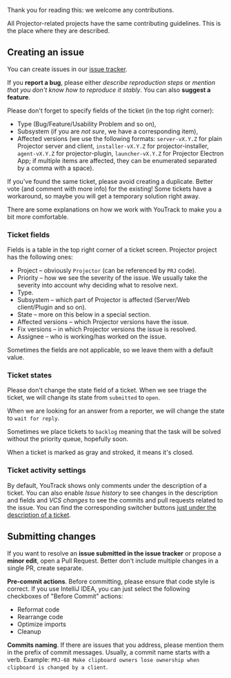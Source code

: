 Thank you for reading this: we welcome any contributions.

All Projector-related projects have the same contributing guidelines. This is the place where they are described.

## Creating an issue

You can create issues in our [issue tracker](https://youtrack.jetbrains.com/issues/PRJ).

If you **report a bug**, please either *describe reproduction steps* or *mention that you don't know how to reproduce it stably*. You can also **suggest a feature**.

Please don't forget to specify fields of the ticket (in the top right corner):
* Type (Bug/Feature/Usability Problem and so on),
* Subsystem (if you are *not sure*, we have a corresponding item),
* Affected versions (we use the following formats: `server-vX.Y.Z` for plain Projector server and client, `installer-vX.Y.Z` for projector-installer, `agent-vX.Y.Z` for projector-plugin, `launcher-vX.Y.Z` for Projector Electron App; if multiple items are affected, they can be enumerated separated by a comma with a space).

If you've found the same ticket, please avoid creating a duplicate. Better vote (and comment with more info) for the existing! Some tickets have a workaround, so maybe you will get a temporary solution right away.

There are some explanations on how we work with YouTrack to make you a bit more comfortable.

### Ticket fields

Fields is a table in the top right corner of a ticket screen. Projector project has the following ones:

* Project – obviously `Projector` (can be referenced by `PRJ` code).
* Priority – how we see the severity of the issue. We usually take the severity into account why deciding what to resolve next.
* Type.
* Subsystem – which part of Projector is affected (Server/Web client/Plugin and so on).
* State – more on this below in a special section.
* Affected versions – which Projector versions have the issue.
* Fix versions – in which Projector versions the issue is resolved.
* Assignee – who is working/has worked on the issue.

Sometimes the fields are not applicable, so we leave them with a default value.

### Ticket states

Please don't change the state field of a ticket. When we see triage the ticket, we will change its state from `submitted` to `open`.

When we are looking for an answer from a reporter, we will change the state to `wait for reply`.

Sometimes we place tickets to `backlog` meaning that the task will be solved without the priority queue, hopefully soon.

When a ticket is marked as gray and stroked, it means it's closed.

### Ticket activity settings

By default, YouTrack shows only comments under the description of a ticket. You can also enable *Issue history* to see changes in the description and fields and *VCS changes* to see the commits and pull requests related to the issue. You can find the corresponding switcher buttons [just under the description of a ticket](https://www.jetbrains.com/help/youtrack/standalone/VCS-Changes.html).

## Submitting changes

If you want to resolve an **issue submitted in the issue tracker** or propose a **minor edit**, open a Pull Request. Better don't include multiple changes in a single PR, create separate.

**Pre-commit actions**. Before committing, please ensure that code style is correct. If you use IntelliJ IDEA, you can just select the following checkboxes of "Before Commit" actions:

* Reformat code
* Rearrange code
* Optimize imports
* Cleanup

**Commits naming**. If there are issues that you address, please mention them in the prefix of commit messages. Usually, a commit name starts with a verb. Example: `PRJ-68 Make clipboard owners lose ownership when clipboard is changed by a client`.
